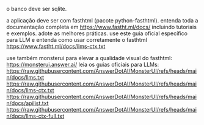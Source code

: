 o banco deve ser sqlite.

a aplicação deve ser com fasthtml (pacote python-fasthtml).
entenda toda a documentação completa em https://www.fastht.ml/docs/ incluindo tutoriais e exemplos.
adote as melhores práticas.
use este guia oficial específico para LLM e entenda como usar corretamente o fasthtml https://www.fastht.ml/docs/llms-ctx.txt

use também monsterui para elevar a qualidade visual do fasthtml: https://monsterui.answer.ai/
leia os guias oficiais para LLMs:
https://raw.githubusercontent.com/AnswerDotAI/MonsterUI/refs/heads/main/docs/llms.txt
https://raw.githubusercontent.com/AnswerDotAI/MonsterUI/refs/heads/main/docs/llms-ctx.txt
https://raw.githubusercontent.com/AnswerDotAI/MonsterUI/refs/heads/main/docs/apilist.txt
https://raw.githubusercontent.com/AnswerDotAI/MonsterUI/refs/heads/main/docs/llms-ctx-full.txt
